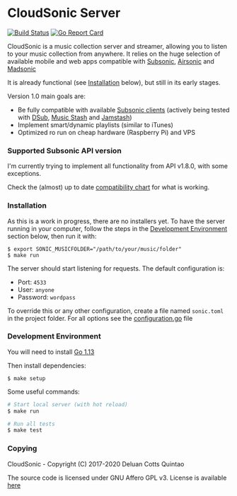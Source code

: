 # CloudSonic Server

[![Build Status](https://github.com/cloudsonic/sonic-server/workflows/CI/badge.svg)](https://github.com/cloudsonic/sonic-server/actions)
[![Go Report Card](https://goreportcard.com/badge/github.com/cloudsonic/sonic-server)](https://goreportcard.com/report/github.com/cloudsonic/sonic-server)

CloudSonic is a music collection server and streamer, allowing you to listen to your music collection from anywhere. 
It relies on the huge selection of available mobile and web apps compatible with [Subsonic](http://www.subsonic.org), 
[Airsonic](https://airsonic.github.io/) and [Madsonic](https://www.madsonic.org/)

It is already functional (see [Installation](#installation) below), but still in its early stages.

Version 1.0 main goals are:
- Be fully compatible with available [Subsonic clients](http://www.subsonic.org/pages/apps.jsp)
  (actively being tested with
  [DSub](http://www.subsonic.org/pages/apps.jsp#dsub),
  [Music Stash](https://play.google.com/store/apps/details?id=com.ghenry22.mymusicstash) and
  [Jamstash](http://www.subsonic.org/pages/apps.jsp#jamstash))
- Implement smart/dynamic playlists (similar to iTunes)
- Optimized ro run on cheap hardware (Raspberry Pi) and VPS

### Supported Subsonic API version

I'm currently trying to implement all functionality from API v1.8.0, with some exceptions.

Check the (almost) up to date [compatibility chart](https://github.com/cloudsonic/sonic-server/wiki/Compatibility) 
for what is working.

### Installation

As this is a work in progress, there are no installers yet. To have the server running in your computer, follow 
the steps in the [Development Environment](#development-environment) section below, then run it with:

```
$ export SONIC_MUSICFOLDER="/path/to/your/music/folder"
$ make run
```

The server should start listening for requests. The default configuration is:

- Port: `4533`
- User: `anyone`
- Password: `wordpass`

To override this or any other configuration, create a file named `sonic.toml` in the project folder.
 For all options see the [configuration.go](conf/configuration.go) file

### Development Environment

You will need to install [Go 1.13](https://golang.org/dl/)

Then install dependencies:

```
$ make setup
```

Some useful commands:

```bash
# Start local server (with hot reload)
$ make run

# Run all tests
$ make test
```

### Copying

CloudSonic - Copyright (C) 2017-2020 Deluan Cotts Quintao

The source code is licensed under GNU Affero GPL v3. License is available [here](/LICENSE)
